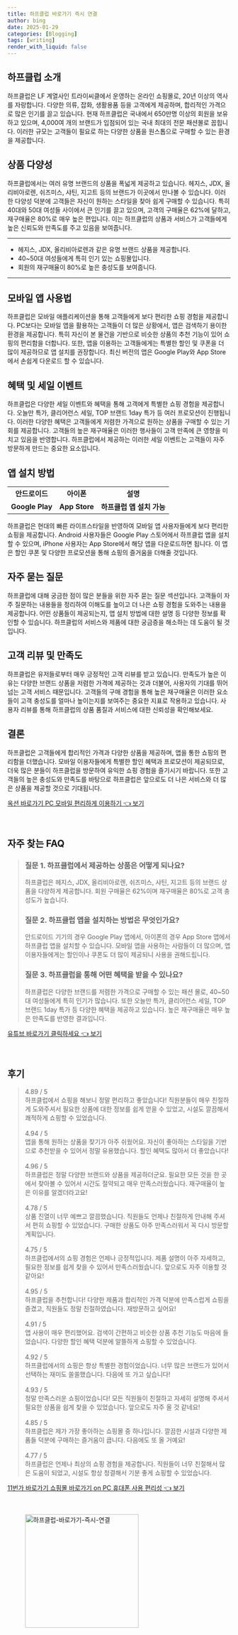 ```yaml
---
title: 하프클럽 바로가기 즉시 연결
author: bing
date: 2025-01-29
categories: [Blogging]
tags: [writing]
render_with_liquid: false
---
```



<h2 id='하프클럽 소개'>하프클럽 소개</h2>

<p>하프클럽은 LF 계열사인 트라이씨클에서 운영하는 온라인 쇼핑몰로, 20년 이상의 역사를 자랑합니다. 다양한 의류, 잡화, 생활용품 등을 고객에게 제공하며, 합리적인 가격으로 많은 인기를 끌고 있습니다. 현재 하프클럽은 국내에서 650만명 이상의 회원을 보유하고 있으며, 4,000여 개의 브랜드가 입점되어 있는 국내 최대의 전문 패션몰로 꼽힙니다. 이러한 규모는 고객들이 필요로 하는 다양한 상품을 원스톱으로 구매할 수 있는 환경을 제공합니다.</p>

<h2 id='상품 다양성'>상품 다양성</h2>

<p>하프클럽에서는 여러 유명 브랜드의 상품을 폭넓게 제공하고 있습니다. 헤지스, JDX, 올리비아로렌, 쉬즈미스, 샤틴, 지고트 등의 브랜드가 이곳에서 만나볼 수 있습니다. 이러한 다양성 덕분에 고객들은 자신이 원하는 스타일을 찾아 쉽게 구매할 수 있습니다. 특히 40대와 50대 여성들 사이에서 큰 인기를 끌고 있으며, 고객의 구매율은 62%에 달하고, 재구매율은 80%로 매우 높은 편입니다. 이는 하프클럽의 상품과 서비스가 고객들에게 높은 신뢰도와 만족도를 주고 있음을 보여줍니다.</p>

<hr />

<ul>
    <li>헤지스, JDX, 올리비아로렌과 같은 유명 브랜드 상품을 제공합니다.</li>
    <li>40~50대 여성들에게 특히 인기 있는 쇼핑몰입니다.</li>
    <li>회원의 재구매율이 80%로 높은 충성도를 보여줍니다.</li>
</ul>

<hr />

<h2 id='모바일 앱 사용법'>모바일 앱 사용법</h2>

<p>하프클럽은 모바일 애플리케이션을 통해 고객들에게 보다 편리한 쇼핑 경험을 제공합니다. PC보다는 모바일 앱을 활용하는 고객들이 더 많은 상황에서, 앱은 검색하기 용이한 환경을 제공합니다. 특히 자신이 본 물건을 기반으로 비슷한 상품의 추천 기능이 있어 쇼핑의 편리함을 더합니다. 또한, 앱을 이용하는 고객들에게는 특별한 할인 및 쿠폰을 더 많이 제공하므로 앱 설치를 권장합니다. 최신 버전의 앱은 Google Play와 App Store에서 손쉽게 다운로드 할 수 있습니다.</p>

<h2 id='혜택 및 세일 이벤트'>혜택 및 세일 이벤트</h2>

<p>하프클럽은 다양한 세일 이벤트와 혜택을 통해 고객에게 특별한 쇼핑 경험을 제공합니다. 오늘만 특가, 클리어런스 세일, TOP 브랜드 1day 특가 등 여러 프로모션이 진행됩니다. 이러한 다양한 혜택은 고객들에게 저렴한 가격으로 원하는 상품을 구매할 수 있는 기회를 제공합니다. 고객들의 높은 재구매율은 이러한 행사들이 고객 만족에 큰 영향을 미치고 있음을 반영합니다. 하프클럽에서 제공하는 이러한 세일 이벤트는 고객들이 자주 방문하게 만드는 중요한 요소입니다.</p>

<h2 id='앱 설치 방법'>앱 설치 방법</h2>

<table>
    <tr>
        <td style="text-align: center; height: 17px;"><b>안드로이드</b></td>
        <td style="text-align: center; height: 17px;"><b>아이폰</b></td>
        <td style="text-align: center; height: 17px;"><b>설명</b></td>
    </tr>
    <tr>
        <td style="text-align: center; height: 17px;"><b>Google Play</b></td>
        <td style="text-align: center; height: 17px;"><b>App Store</b></td>
        <td style="text-align: center; height: 17px;"><b>하프클럽 앱 설치 가능</b></td>
    </tr>
</table>

<p>하프클럽은 현대의 빠른 라이프스타일을 반영하여 모바일 앱 사용자들에게 보다 편리한 쇼핑을 제공합니다. Android 사용자들은 Google Play 스토어에서 하프클럽 앱을 설치할 수 있으며, iPhone 사용자는 App Store에서 해당 앱을 다운로드하면 됩니다. 이 앱은 할인 쿠폰 및 다양한 프로모션을 통해 쇼핑의 즐거움을 더해줄 것입니다.</p>

<h2 id='자주 묻는 질문'>자주 묻는 질문</h2>

<p>하프클럽에 대해 궁금한 점이 많은 분들을 위한 자주 묻는 질문 섹션입니다. 고객들이 자주 질문하는 내용들을 정리하여 이해도를 높이고 더 나은 쇼핑 경험을 도와주는 내용을 제공합니다. 어떤 상품들이 제공되는지, 앱 설치 방법에 대한 설명 등 다양한 정보를 확인할 수 있습니다. 하프클럽의 서비스와 제품에 대한 궁금증을 해소하는 데 도움이 될 것입니다.</p>

<h2 id='고객 리뷰 및 만족도'>고객 리뷰 및 만족도</h2>

<p>하프클럽은 유저들로부터 매우 긍정적인 고객 리뷰를 받고 있습니다. 만족도가 높은 이유는 다양한 브랜드 상품을 저렴한 가격에 제공하는 것과 더불어, 사용자의 기대를 뛰어넘는 고객 서비스 때문입니다. 고객들의 구매 경험을 통해 높은 재구매율은 이러한 요소들이 고객 충성도를 얼마나 높이는지를 보여주는 중요한 지표로 작용하고 있습니다. 사용자 리뷰를 통해 하프클럽의 상품 품질과 서비스에 대한 신뢰성을 확인해보세요.</p>

<h2 id='결론'>결론</h2>

<p>하프클럽은 고객들에게 합리적인 가격과 다양한 상품을 제공하며, 앱을 통한 쇼핑의 편리함을 더했습니다. 모바일 이용자들에게 특별한 할인 혜택과 프로모션이 제공되므로, 더욱 많은 분들이 하프클럽을 방문하여 유익한 쇼핑 경험을 즐기시기 바랍니다. 또한 고객들의 높은 충성도와 만족도를 바탕으로 하프클럽은 앞으로도 더 나은 서비스와 더 많은 상품을 제공할 것으로 기대됩니다.</p>


<p><a class="click-button" title="옥션 바로가기 PC 모바일 편리하게 이용하기" href="https://purplelist.github.io/posts/%EC%98%A5%EC%85%98-%EB%B0%94%EB%A1%9C%EA%B0%80%EA%B8%B0-PC-%EB%AA%A8%EB%B0%94%EC%9D%BC-%ED%8E%B8%EB%A6%AC%ED%95%98%EA%B2%8C-%EC%9D%B4%EC%9A%A9%ED%95%98%EA%B8%B0/" rel="dofollow">옥션 바로가기 PC 모바일 편리하게 이용하기 👈 보기</a></p><br>
<h2 id='자주_찾는_FAQ'>자주 찾는 FAQ</h2>
<div itemscope="" itemtype="https://schema.org/FAQPage"> 
<blockquote> 
<div itemscope="" itemprop="mainEntity" itemtype="https://schema.org/Question"> 
<h3 itemprop="name">질문 1. 하프클럽에서 제공하는 상품은 어떻게 되나요?</h3> 
<div itemscope="" itemprop="acceptedAnswer" itemtype="https://schema.org/Answer"> 
<span itemprop="text"> 
<p>하프클럽은 헤지스, JDX, 올리비아로렌, 쉬즈미스, 샤틴, 지고트 등의 브랜드 상품을 다양하게 제공합니다. 회원 구매율은 62%이며 재구매율은 80%로 고객 충성도가 높습니다.</p> 
</span> 
</div> 
</div> 

<div itemscope="" itemprop="mainEntity" itemtype="https://schema.org/Question"> 
<h3 itemprop="name">질문 2. 하프클럽 앱을 설치하는 방법은 무엇인가요?</h3> 
<div itemscope="" itemprop="acceptedAnswer" itemtype="https://schema.org/Answer"> 
<span itemprop="text"> 
<p>안드로이드 기기의 경우 Google Play 앱에서, 아이폰의 경우 App Store 앱에서 하프클럽 앱을 설치할 수 있습니다. 모바일 앱을 사용하는 사람들이 더 많으며, 앱 이용자들에게는 할인이나 쿠폰도 더 많이 제공되니 사용을 권해드립니다.</p> 
</span> 
</div> 
</div> 

<div itemscope="" itemprop="mainEntity" itemtype="https://schema.org/Question"> 
<h3 itemprop="name">질문 3. 하프클럽을 통해 어떤 혜택을 받을 수 있나요?</h3> 
<div itemscope="" itemprop="acceptedAnswer" itemtype="https://schema.org/Answer"> 
<span itemprop="text"> 
<p>하프클럽은 다양한 브랜드를 저렴한 가격으로 구매할 수 있는 패션 몰로, 40~50대 여성들에게 특히 인기가 많습니다. 또한 오늘만 특가, 클리어런스 세일, TOP 브랜드 1day 특가 등 다양한 혜택을 제공하고 있습니다. 높은 재구매율은 매우 높은 만족도를 반영한 결과입니다.</p> 
</span> 
</div> 
</div> 
</blockquote> 
</div>
<p><a class="click-button" title="유튜브 바로가기 클릭하세요" href="https://purplelist.github.io/posts/%EC%9C%A0%ED%8A%9C%EB%B8%8C-%EB%B0%94%EB%A1%9C%EA%B0%80%EA%B8%B0-%ED%81%B4%EB%A6%AD%ED%95%98%EC%84%B8%EC%9A%94/" rel="dofollow">유튜브 바로가기 클릭하세요 👈 보기</a></p><br>
<h2 id='후기'>후기</h2>
<div itemscope itemtype="https://schema.org/Product">
  <blockquote>
  <div itemprop="review" itemscope itemtype="https://schema.org/Review">
      <div itemprop="reviewRating" itemscope itemtype="https://schema.org/Rating"> <span itemprop="ratingValue">4.89</span> / <span itemprop="bestRating">5</span> </div>
      <span itemprop="reviewBody">하프클럽에서 쇼핑을 해보니 정말 편리하고 좋았습니다! 직원분들이 매우 친절하게 도와주셔서 필요한 상품에 대한 정보를 쉽게 얻을 수 있었고, 시설도 깔끔해서 쾌적하게 쇼핑할 수 있었습니다.</span>
  </div>
  <br>
  <div itemprop="review" itemscope itemtype="https://schema.org/Review">
      <div itemprop="reviewRating" itemscope itemtype="https://schema.org/Rating"> <span itemprop="ratingValue">4.94</span> / <span itemprop="bestRating">5</span> </div>
      <span itemprop="reviewBody">앱을 통해 원하는 상품을 찾기가 아주 쉬웠어요. 자신이 좋아하는 스타일을 기반으로 추천받을 수 있어서 정말 유용했습니다. 할인 혜택도 많아서 더 좋았습니다!</span>
  </div>
  <br>
  <div itemprop="review" itemscope itemtype="https://schema.org/Review">
      <div itemprop="reviewRating" itemscope itemtype="https://schema.org/Rating"> <span itemprop="ratingValue">4.96</span> / <span itemprop="bestRating">5</span> </div>
      <span itemprop="reviewBody">하프클럽은 정말 다양한 브랜드와 상품을 제공하더군요. 필요한 모든 것을 한 곳에서 찾아볼 수 있어서 시간도 절약되고 매우 만족스러웠습니다. 재구매율이 높은 이유를 알겠더라고요!</span>
  </div>
  <br>
  <div itemprop="review" itemscope itemtype="https://schema.org/Review">
      <div itemprop="reviewRating" itemscope itemtype="https://schema.org/Rating"> <span itemprop="ratingValue">4.78</span> / <span itemprop="bestRating">5</span> </div>
      <span itemprop="reviewBody">상품 진열이 너무 예쁘고 깔끔했습니다. 직원들도 언제나 친절하게 안내해 주셔서 편히 쇼핑할 수 있었습니다. 구매한 상품도 아주 만족스러워서 꼭 다시 방문할 계획입니다.</span>
  </div>
  <br>
  <div itemprop="review" itemscope itemtype="https://schema.org/Review">
      <div itemprop="reviewRating" itemscope itemtype="https://schema.org/Rating"> <span itemprop="ratingValue">4.75</span> / <span itemprop="bestRating">5</span> </div>
      <span itemprop="reviewBody">하프클럽에서의 쇼핑 경험은 언제나 긍정적입니다. 제품 설명이 아주 자세하고, 필요한 정보를 쉽게 찾을 수 있어서 만족스러웠습니다. 앞으로도 자주 이용할 것 같아요!</span>
  </div>
  <br>
  <div itemprop="review" itemscope itemtype="https://schema.org/Review">
      <div itemprop="reviewRating" itemscope itemtype="https://schema.org/Rating"> <span itemprop="ratingValue">4.95</span> / <span itemprop="bestRating">5</span> </div>
      <span itemprop="reviewBody">하프클럽을 추천합니다! 다양한 제품과 합리적인 가격 덕분에 만족스럽게 쇼핑을 즐겼고, 직원들도 정말 친절하였습니다. 재방문하고 싶어요!</span>
  </div>
  <br>
  <div itemprop="review" itemscope itemtype="https://schema.org/Review">
      <div itemprop="reviewRating" itemscope itemtype="https://schema.org/Rating"> <span itemprop="ratingValue">4.91</span> / <span itemprop="bestRating">5</span> </div>
      <span itemprop="reviewBody">앱 사용이 매우 편리했어요. 검색이 간편하고 비슷한 상품 추천 기능도 마음에 들었습니다. 다양한 할인 혜택 덕분에 알뜰하게 쇼핑할 수 있었습니다.</span>
  </div>
  <br>
  <div itemprop="review" itemscope itemtype="https://schema.org/Review">
      <div itemprop="reviewRating" itemscope itemtype="https://schema.org/Rating"> <span itemprop="ratingValue">4.92</span> / <span itemprop="bestRating">5</span> </div>
      <span itemprop="reviewBody">하프클럽에서의 쇼핑은 항상 특별한 경험이었습니다. 너무 많은 브랜드가 있어서 선택하는 재미도 쏠쏠했습니다. 다음에 또 가고 싶습니다!</span>
  </div>
  <br>
  <div itemprop="review" itemscope itemtype="https://schema.org/Review">
      <div itemprop="reviewRating" itemscope itemtype="https://schema.org/Rating"> <span itemprop="ratingValue">4.93</span> / <span itemprop="bestRating">5</span> </div>
      <span itemprop="reviewBody">정말 만족스러운 쇼핑이었습니다! 모든 직원들이 친절하고 자세히 설명해 주셔서 필요한 상품을 쉽게 찾을 수 있었습니다. 앞으로도 자주 올 것 같네요!</span>
  </div>
  <br>
  <div itemprop="review" itemscope itemtype="https://schema.org/Review">
      <div itemprop="reviewRating" itemscope itemtype="https://schema.org/Rating"> <span itemprop="ratingValue">4.85</span> / <span itemprop="bestRating">5</span> </div>
      <span itemprop="reviewBody">하프클럽은 제가 가장 좋아하는 쇼핑몰 중 하나입니다. 깔끔한 시설과 다양한 제품들 덕분에 구매하는 즐거움이 큽니다. 다음에도 또 올 거예요!</span>
  </div>
  <br>
  <div itemprop="review" itemscope itemtype="https://schema.org/Review">
      <div itemprop="reviewRating" itemscope itemtype="https://schema.org/Rating"> <span itemprop="ratingValue">4.77</span> / <span itemprop="bestRating">5</span> </div>
      <span itemprop="reviewBody">하프클럽은 언제나 최상의 쇼핑 경험을 제공합니다. 직원들이 너무 친절해서 많은 도움이 되었고, 시설도 항상 청결해서 기분 좋게 쇼핑할 수 있었습니다.</span>
  </div>
  </blockquote>
</div>
<p><a class="click-button" title="11번가 바로가기 쇼핑몰 바로가기 on PC 휴대폰 사용 편리성" href="https://purplelist.github.io/posts/11%EB%B2%88%EA%B0%80-%EB%B0%94%EB%A1%9C%EA%B0%80%EA%B8%B0-%EC%87%BC%ED%95%91%EB%AA%B0-%EB%B0%94%EB%A1%9C%EA%B0%80%EA%B8%B0-on-PC-%ED%9C%B4%EB%8C%80%ED%8F%B0-%EC%82%AC%EC%9A%A9-%ED%8E%B8%EB%A6%AC%EC%84%B1/" rel="dofollow">11번가 바로가기 쇼핑몰 바로가기 on PC 휴대폰 사용 편리성 👈 보기</a></p><br>
<figure class="image"><img src="https://purplelist.github.io/assets/img/thumbnail/하프클럽-바로가기-즉시-연결.webp" alt="하프클럽-바로가기-즉시-연결" width="256" height="256"></figure>
